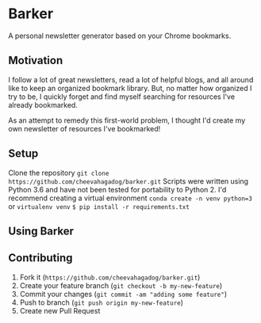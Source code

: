 Barker
======

A personal newsletter generator based on your Chrome bookmarks.

Motivation
----------
I follow a lot of great newsletters, read a lot of helpful blogs, and all around like to keep an organized bookmark library. But, no matter how organized I try to be, I quickly forget and find myself searching for resources I've already bookmarked.

As an attempt to remedy this first-world problem, I thought I'd create my own newsletter of resources I've bookmarked!

Setup
-----
Clone the repository
```git clone https://github.com/cheevahagadog/barker.git```
Scripts were written using Python 3.6 and have not been tested for portability to Python 2.
I'd recommend creating a virtual environment
```conda create -n venv python=3```
or 
```virtualenv venv```
```$ pip install -r requirements.txt```

Using Barker
------------


Contributing
------------
1. Fork it (`https://github.com/cheevahagadog/barker.git`)
2. Create your feature branch (`git checkout -b my-new-feature`)
3. Commit your changes (`git commit -am "adding some feature"`)
4. Push to branch (`git push origin my-new-feature`)
5. Create new Pull Request
